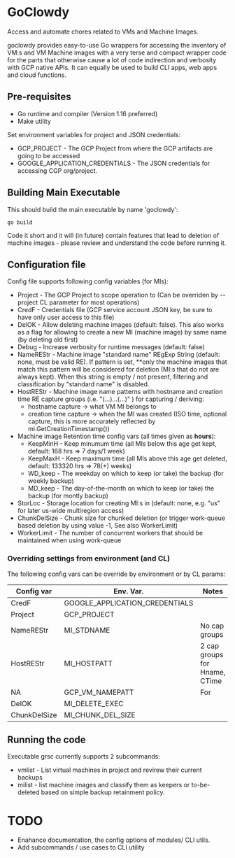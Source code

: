 # GoClowdy

Access and automate chores related to VMs and Machine Images.

goclowdy provides easy-to-use Go wrappers for accessing the inventory of VM:s
and VM Machine images with a very terse and compact wrapper code for the
parts that otherwise cause a lot of code indirection and verbosity with GCP
native APIs. It can equally be used to build CLI apps, web apps and cloud functions.

## Pre-requisites

- Go runtime and compiler (Version 1.16 preferred)
- Make utility

Set environment variables for project and JSON credentials:
- GCP_PROJECT - The GCP Project from where the GCP artifacts are going to be accessed
- GOOGLE_APPLICATION_CREDENTIALS - The JSON credentials for accessing CGP org/project.

## Building Main Executable

This should build the main executable by name 'goclowdy':
```
go build
```
Code it short and it will (in future) contain features that lead to deletion of machine images -
please review and understand the code before running it.

## Configuration file

Config file supports following config variables (for MIs):

- Project - The GCP Project to scope operation to (Can be overriden by --project CL parameter for most operations)
- CredF - Credentials file (GCP service account JSON key, be sure to have only user access to this file)
- DelOK - Allow deleting machine images (default: false). This also works as a flag for allowing to create a new MI (machine image)
  by same name (by deleting old first)
- Debug - Increase verbosity for runtime messages (default: false)
- NameREStr - Machine image "standard name" REgExp String (default: none, must be valid RE). If pattern is set, **only the machine images
  that match this pattern will be considered for deletion (MI:s that do not are always kept).
  When this string is empty / not present, filtering and classification by "standard name" is disabled.
- HostREStr - Machine image name patterns with hostname and creation time RE capture groups (i.e. "(...)...(...)" ) for capturing / deriving:
  - hostname capture  -> what VM MI belongs to
  - creation time capture -> when the MI was created (ISO time, optional capture, this is more accurately reflected by mi.GetCreationTimestamp())
- Machine image Retention time config vars (all times given as **hours**):
  - KeepMinH - Keep minumum time (all MIs below this age get kept, default: 168 hrs => 7 days/1 week)
  - KeepMaxH - Keep maximum time (all MIs above this age get deleted, default: 133320 hrs => 78(+) weeks)
  - WD_keep - The weekday on which to keep (or take) the backup (for weekly backup)
  - MD_keep - The day-of-the-month on which to keep (or take) the backup (for montly backup)
- StorLoc - Storage location for creating MI:s in (default: none, e.g. "us" for later us-wide multiregion access)
- ChunkDelSize - Chunk size for chunked deletion (or trigger work-queue based deletion by using value -1, See also WorkerLimit)
- WorkerLimit - The number of concurrent workers that should be maintained when using work-queue

### Overriding settings from environment (and CL)

The following config vars can be override by environment or by CL params:

| Config var | Env. Var.   | Notes |
|------------|-------------|-------|
| CredF      | GOOGLE_APPLICATION_CREDENTIALS | |
| Project    | GCP_PROJECT | |
| NameREStr  | MI_STDNAME  | No cap groups |
| HostREStr  | MI_HOSTPATT | 2 cap groups for Hname, CTime |
| NA | GCP_VM_NAMEPATT | For |
| DelOK      | MI_DELETE_EXEC | |
| ChunkDelSize | MI_CHUNK_DEL_SIZE | |

## Running the code

Executable grsc currently supports 2 subcommands:

- vmlist - List virtual machines in project and revirew their current backups
- milist - list machine images and classify them as keepers or to-be-deleted based on simple backup retainment policy.

# TODO

- Enahance documentation, the config options of modules/ CLI utils.
- Add subcommands / use cases to CLI utility

